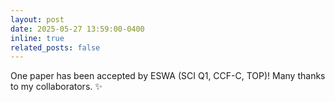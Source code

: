 ```yaml
---
layout: post
date: 2025-05-27 13:59:00-0400
inline: true
related_posts: false
---
```

One paper has been accepted by ESWA (SCI Q1, CCF-C, TOP)! Many thanks to my collaborators. ✨
